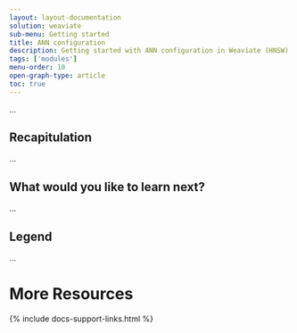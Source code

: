 ```yaml
---
layout: layout-documentation
solution: weaviate
sub-menu: Getting started
title: ANN configuration
description: Getting started with ANN configuration in Weaviate (HNSW)
tags: ['modules']
menu-order: 10
open-graph-type: article
toc: true
---
```


...

## Recapitulation

...

## What would you like to learn next?

...

## Legend

...

# More Resources

{% include docs-support-links.html %}
